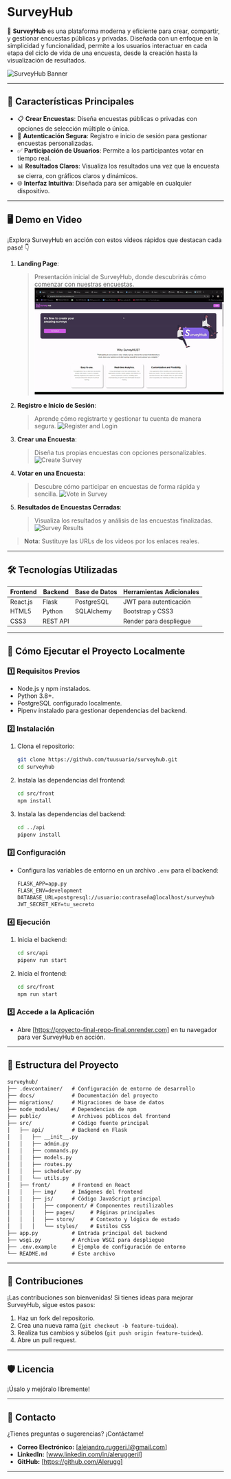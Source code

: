 
# **SurveyHub**

🎯 **SurveyHub** es una plataforma moderna y eficiente para crear, compartir, y gestionar encuestas públicas y privadas. Diseñada con un enfoque en la simplicidad y funcionalidad, permite a los usuarios interactuar en cada etapa del ciclo de vida de una encuesta, desde la creación hasta la visualización de resultados.

![SurveyHub Banner](https://placehold.co/1200x300?text=SurveyHub+Your+Survey+Solution) <!-- Puedes sustituirlo por un banner más atractivo -->

---

## 🚀 **Características Principales**

- 📋 **Crear Encuestas**: Diseña encuestas públicas o privadas con opciones de selección múltiple o única.
- 🔑 **Autenticación Segura**: Registro e inicio de sesión para gestionar encuestas personalizadas.
- ✅ **Participación de Usuarios**: Permite a los participantes votar en tiempo real.
- 📊 **Resultados Claros**: Visualiza los resultados una vez que la encuesta se cierra, con gráficos claros y dinámicos.
- 🌐 **Interfaz Intuitiva**: Diseñada para ser amigable en cualquier dispositivo.

---

## 🖥️ **Demo en Video**

¡Explora SurveyHub en acción con estos videos rápidos que destacan cada paso! 👇

1. **Landing Page**: 
   > Presentación inicial de SurveyHub, donde descubrirás cómo comenzar con nuestras encuestas.
   ![Landing Page](https://github.com/Alerugg/SurveyHUB-ProyectoFinal/blob/8be4b7d3d3e464dfc4670bd2a467c72188dcfbf2/VideoSurveyHUB/LandingPage.gif)

2. **Registro e Inicio de Sesión**: 
   > Aprende cómo registrarte y gestionar tu cuenta de manera segura.
   ![Register and Login](https://placehold.co/600x400?text=Register+and+Login+Video)

3. **Crear una Encuesta**: 
   > Diseña tus propias encuestas con opciones personalizables.
   ![Create Survey](https://placehold.co/600x400?text=Create+Survey+Video)

4. **Votar en una Encuesta**: 
   > Descubre cómo participar en encuestas de forma rápida y sencilla.
   ![Vote in Survey](https://placehold.co/600x400?text=Vote+in+Survey+Video)

5. **Resultados de Encuestas Cerradas**: 
   > Visualiza los resultados y análisis de las encuestas finalizadas.
   ![Survey Results](https://placehold.co/600x400?text=Survey+Results+Video)

> **Nota**: Sustituye las URLs de los videos por los enlaces reales.

---

## 🛠️ **Tecnologías Utilizadas**

| Frontend  | Backend  | Base de Datos | Herramientas Adicionales |
|-----------|----------|---------------|--------------------------|
| React.js  | Flask    | PostgreSQL    | JWT para autenticación  |
| HTML5     | Python   | SQLAlchemy    | Bootstrap y CSS3        |
| CSS3      | REST API |               | Render para despliegue  |

---

## 📖 **Cómo Ejecutar el Proyecto Localmente**

### 1️⃣ **Requisitos Previos**
- Node.js y npm instalados.
- Python 3.8+.
- PostgreSQL configurado localmente.
- Pipenv instalado para gestionar dependencias del backend.

### 2️⃣ **Instalación**
1. Clona el repositorio:
   ```bash
   git clone https://github.com/tuusuario/surveyhub.git
   cd surveyhub
   ```

2. Instala las dependencias del frontend:
   ```bash
   cd src/front
   npm install
   ```

3. Instala las dependencias del backend:
   ```bash
   cd ../api
   pipenv install
   ```

### 3️⃣ **Configuración**
- Configura las variables de entorno en un archivo `.env` para el backend:
  ```env
  FLASK_APP=app.py
  FLASK_ENV=development
  DATABASE_URL=postgresql://usuario:contraseña@localhost/surveyhub
  JWT_SECRET_KEY=tu_secreto
  ```

### 4️⃣ **Ejecución**
1. Inicia el backend:
   ```bash
   cd src/api
   pipenv run start
   ```

2. Inicia el frontend:
   ```bash
   cd src/front
   npm run start
   ```

### 5️⃣ **Accede a la Aplicación**
- Abre [https://proyecto-final-repo-final.onrender.com] en tu navegador para ver SurveyHub en acción.

---

## 📂 **Estructura del Proyecto**

```plaintext
surveyhub/
├── .devcontainer/   # Configuración de entorno de desarrollo
├── docs/            # Documentación del proyecto
├── migrations/      # Migraciones de base de datos
├── node_modules/    # Dependencias de npm
├── public/          # Archivos públicos del frontend
├── src/             # Código fuente principal
│   ├── api/         # Backend en Flask
│   │   ├── __init__.py
│   │   ├── admin.py
│   │   ├── commands.py
│   │   ├── models.py
│   │   ├── routes.py
│   │   ├── scheduler.py
│   │   └── utils.py
│   ├── front/       # Frontend en React
│   │   ├── img/     # Imágenes del frontend
│   │   ├── js/      # Código JavaScript principal
│   │   │   ├── component/ # Componentes reutilizables
│   │   │   ├── pages/     # Páginas principales
│   │   │   ├── store/     # Contexto y lógica de estado
│   │   │   └── styles/    # Estilos CSS
├── app.py           # Entrada principal del backend
├── wsgi.py          # Archivo WSGI para despliegue
├── .env.example     # Ejemplo de configuración de entorno
└── README.md        # Este archivo
```

---

## 🌟 **Contribuciones**

¡Las contribuciones son bienvenidas! Si tienes ideas para mejorar SurveyHub, sigue estos pasos:
1. Haz un fork del repositorio.
2. Crea una nueva rama (`git checkout -b feature-tuidea`).
3. Realiza tus cambios y súbelos (`git push origin feature-tuidea`).
4. Abre un pull request.

---

## 🛡️ **Licencia**

¡Úsalo y mejóralo libremente!

---

## 🤝 **Contacto**

¿Tienes preguntas o sugerencias? ¡Contáctame!

- **Correo Electrónico:** [alejandro.ruggeri.l@gmail.com]
- **LinkedIn:** [www.linkedin.com/in/aleruggeril]
- **GitHub:** [https://github.com/Alerugg]

---
